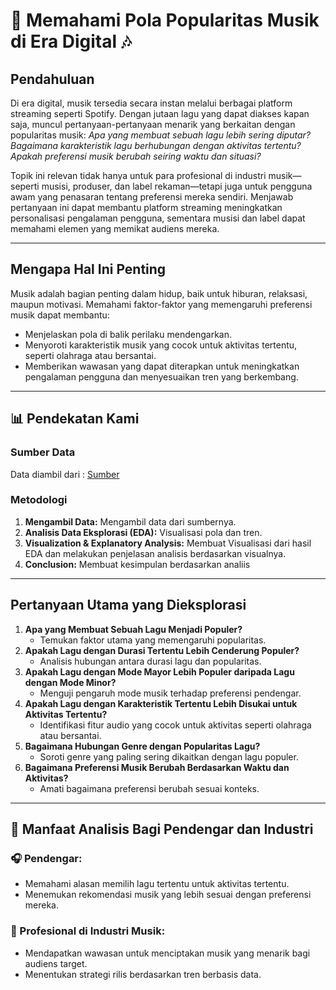 # 🎵 **Memahami Pola Popularitas Musik di Era Digital** 🎶  

## **Pendahuluan**  
Di era digital, musik tersedia secara instan melalui berbagai platform streaming seperti Spotify. Dengan jutaan lagu yang dapat diakses kapan saja, muncul pertanyaan-pertanyaan menarik yang berkaitan dengan popularitas musik: _Apa yang membuat sebuah lagu lebih sering diputar? Bagaimana karakteristik lagu berhubungan dengan aktivitas tertentu? Apakah preferensi musik berubah seiring waktu dan situasi?_

Topik ini relevan tidak hanya untuk para profesional di industri musik—seperti musisi, produser, dan label rekaman—tetapi juga untuk pengguna awam yang penasaran tentang preferensi mereka sendiri. Menjawab pertanyaan ini dapat membantu platform streaming meningkatkan personalisasi pengalaman pengguna, sementara musisi dan label dapat memahami elemen yang memikat audiens mereka. 

---

## **Mengapa Hal Ini Penting**  
Musik adalah bagian penting dalam hidup, baik untuk hiburan, relaksasi, maupun motivasi. Memahami faktor-faktor yang memengaruhi preferensi musik dapat membantu:  
- Menjelaskan pola di balik perilaku mendengarkan.  
- Menyoroti karakteristik musik yang cocok untuk aktivitas tertentu, seperti olahraga atau bersantai.  
- Memberikan wawasan yang dapat diterapkan untuk meningkatkan pengalaman pengguna dan menyesuaikan tren yang berkembang.  

---

## 📊 **Pendekatan Kami**  

### **Sumber Data**
Data diambil dari : [Sumber](https://github.com/rfordatascience/tidytuesday/blob/main/data/2020/2020-01-21/readme.md)


### **Metodologi**  
1. **Mengambil Data:** Mengambil data dari sumbernya.
2. **Analisis Data Eksplorasi (EDA):** Visualisasi pola dan tren.
3. **Visualization & Explanatory Analysis:** Membuat Visualisasi dari hasil EDA dan melakukan penjelasan analisis berdasarkan visualnya.
4. **Conclusion:** Membuat kesimpulan berdasarkan analiis


---

## **Pertanyaan Utama yang Dieksplorasi**  
1. **Apa yang Membuat Sebuah Lagu Menjadi Populer?**  
   - Temukan faktor utama yang memengaruhi popularitas.  
2. **Apakah Lagu dengan Durasi Tertentu Lebih Cenderung Populer?**  
   - Analisis hubungan antara durasi lagu dan popularitas.  
3. **Apakah Lagu dengan Mode Mayor Lebih Populer daripada Lagu dengan Mode Minor?**  
   - Menguji pengaruh mode musik terhadap preferensi pendengar.  
4. **Apakah Lagu dengan Karakteristik Tertentu Lebih Disukai untuk Aktivitas Tertentu?**  
   - Identifikasi fitur audio yang cocok untuk aktivitas seperti olahraga atau bersantai.  
5. **Bagaimana Hubungan Genre dengan Popularitas Lagu?**  
   - Soroti genre yang paling sering dikaitkan dengan lagu populer.  
6. **Bagaimana Preferensi Musik Berubah Berdasarkan Waktu dan Aktivitas?**  
   - Amati bagaimana preferensi berubah sesuai konteks.  

---

## 🎯 **Manfaat Analisis Bagi Pendengar dan Industri**  

### **🎧 Pendengar:**  
- Memahami alasan memilih lagu tertentu untuk aktivitas tertentu.  
- Menemukan rekomendasi musik yang lebih sesuai dengan preferensi mereka.  

### **💼 Profesional di Industri Musik:**  
- Mendapatkan wawasan untuk menciptakan musik yang menarik bagi audiens target.  
- Menentukan strategi rilis berdasarkan tren berbasis data.  
